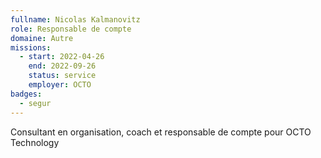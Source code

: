 ```yaml
---
fullname: Nicolas Kalmanovitz
role: Responsable de compte
domaine: Autre
missions:
  - start: 2022-04-26
    end: 2022-09-26
    status: service
    employer: OCTO
badges:
  - segur
---
```

Consultant en organisation, coach et responsable de compte pour OCTO Technology